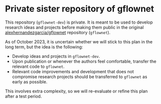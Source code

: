 # Private sister repository of gflownet

This repository (`gflownet-dev`) is private. It is meant to be used to develop research ideas and projects before making them public in the original [alexhernandezgarcia/gflownet](https://github.com/alexhernandezgarcia/gflownet) repository (`gflownet`).

As of October 2023, it is uncertain whether we will stick to this plan in the long term, but the idea is the following:

- Develop ideas and projects in `gflownet-dev`.
- Upon publication or whenever the authors feel comfortable, transfer the relevant code to `gflownet`. 
- Relevant code improvements and development that does not compromise research projects should be transferred to `gflownet` as early as possible.

This involves extra complexity, so we will re-evaluate or refine this plan after a test period.
